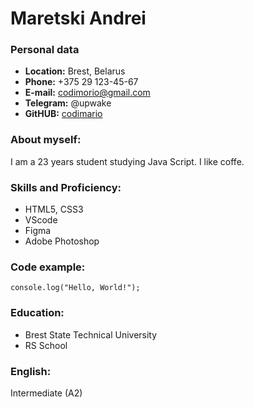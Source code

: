 # Maretski Andrei

### Personal data

* **Location:** Brest, Belarus
* **Phone:** +375 29 123-45-67
* **E-mail:** codimorio@gmail.com
* **Telegram:** @upwake
* **GitHUB:** [codimario](https://github.com/codimario)

### About myself:

I am a 23 years student studying Java Script. I like coffe.

### Skills and Proficiency:

* HTML5, CSS3
* VScode
* Figma
* Adobe Photoshop

### Code example:

`console.log("Hello, World!");`

### Education:

* Brest State Technical University
* RS School

### English:

Intermediate (A2)